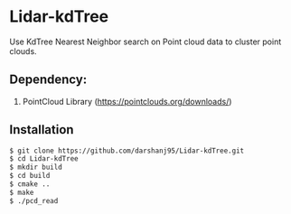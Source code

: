 # Lidar-kdTree

Use KdTree Nearest Neighbor search on Point cloud data to cluster point clouds.

## Dependency:
1. PointCloud Library (https://pointclouds.org/downloads/) 

## Installation

```bash
$ git clone https://github.com/darshanj95/Lidar-kdTree.git
$ cd Lidar-kdTree
$ mkdir build
$ cd build
$ cmake ..
$ make 
$ ./pcd_read
```
